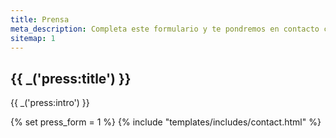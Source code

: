 ```yaml
---
title: Prensa
meta_description: Completa este formulario y te pondremos en contacto con el mejor contacto de prensa para tu país o tu área de interés
sitemap: 1
---
```


<section>
	<div class="container">
		<div class="row">
			<div class="col-12">
				<div class="section-title-header text-center">
					<h1 class="section-title wow fadeInUp" data-wow-delay="0.2s">{{ _('press:title') }}</h1>
					<p class="wow fadeInDown" data-wow-delay="0.2s">{{ _('press:intro') }}</p>
				</div>
			</div>
		</div>
		<div class="row justify-content-center">
			<div class="col-lg-8 col-md-12 col-xs-12">
				{% set press_form = 1 %}
				{% include "templates/includes/contact.html" %}
			</div>
		</div>
	</div>
</section>
